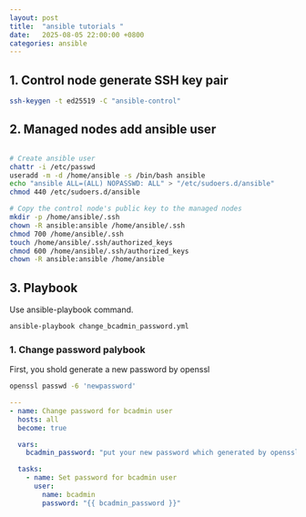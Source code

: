 ```yaml
---
layout: post
title:  "ansible tutorials "
date:   2025-08-05 22:00:00 +0800
categories: ansible
---
```


## 1. Control node generate SSH key pair

```bash
ssh-keygen -t ed25519 -C "ansible-control"
```

## 2. Managed nodes add ansible user

``` bash

# Create ansible user
chattr -i /etc/passwd
useradd -m -d /home/ansible -s /bin/bash ansible
echo "ansible ALL=(ALL) NOPASSWD: ALL" > "/etc/sudoers.d/ansible"
chmod 440 /etc/sudoers.d/ansible

# Copy the control node's public key to the managed nodes
mkdir -p /home/ansible/.ssh
chown -R ansible:ansible /home/ansible/.ssh
chmod 700 /home/ansible/.ssh
touch /home/ansible/.ssh/authorized_keys
chmod 600 /home/ansible/.ssh/authorized_keys
chown -R ansible:ansible /home/ansible

```

## 3. Playbook

Use ansible-playbook command.

```bash
ansible-playbook change_bcadmin_password.yml
```

### 1. Change password palybook

First, you shold generate a new password by openssl

```bash
openssl passwd -6 'newpassword'
```

```yml
---
- name: Change password for bcadmin user
  hosts: all
  become: true

  vars:
    bcadmin_password: "put your new password which generated by openssl"

  tasks:
    - name: Set password for bcadmin user
      user:
        name: bcadmin
        password: "{{ bcadmin_password }}"

```
